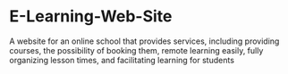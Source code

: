 # E-Learning-Web-Site
A website for an online school that provides services, including providing courses, the possibility of booking them, remote learning easily, fully organizing lesson times, and facilitating learning for students 
